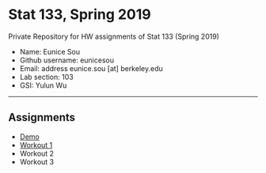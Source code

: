 # Stat 133, Spring 2019

Private Repository for HW assignments of Stat 133 (Spring 2019)

- Name: Eunice Sou
- Github username: eunicesou
- Email: address eunice.sou [at] berkeley.edu
- Lab section: 103
- GSI: Yulun Wu

-----

## Assignments

- [Demo](demo)
- [Workout 1](workout1)
- Workout 2
- Workout 3


